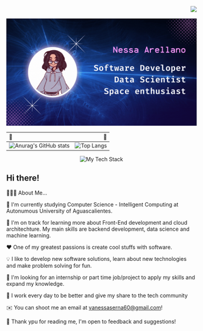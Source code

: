 <p align="right">
    <img src="https://komarev.com/ghpvc/?username=VanessaArellano&color=99679E&style=for-the-badge">
</p>
<div>
    <img id="cover" src="cover.gif">
</div>




| 🌸 | 🌸|
| :----   |          ---: |
| ![Anurag's GitHub stats](https://github-readme-stats.vercel.app/api?username=vanessaarellano&show_icons=true&theme=tokyonight)|![Top Langs](https://github-readme-stats.vercel.app/api/top-langs/?username=VanessaArellano&theme=tokyonight&layout=compact)

<p align="center">
    <img src="https://github-readme-tech-stack.vercel.app/api/cards?align=center&titleAlign=center&borderRadius=10&fontWeight=thin&lineCount=4&theme=tokyonight&line1=react,react,c854c5;python,python,40b291;html5,html5,596f4f;javascript,javascript,9509bc;&line2=jupyter,jupyter,64df25;Apache Spark,Apache Spark,f3cf2f;&line3=git,git,21d972;github,github,f6c767;linux,linux,387887;arangodb,arangodb,4c3e09;&line4=bootstrap,bootstrap,dda0ee;CSS3,CSS3,1b6e04;" alt="My Tech Stack" />
</p>


## Hi there! 

👨🏻‍💻  About Me...

🏫  I'm currently studying Computer Science - Intelligent Computing at Autonumous University of Aguascalientes.

🚀  I'm on track for learning more about Front-End development and cloud architechture. My main skills are backend development, data science and machine learning. 

❤️  One of my greatest passions is create cool stuffs with software.

💡  I like to develop new software solutions, learn about new technologies and make problem solving for fun.

💼  I'm looking for an internship or part time job/project to apply my skills and expand my knowledge.

🌟 I work every day to be better and give my share to the tech community 

✉️  You can shoot me an email at vanessaserna60@gmail.com!

🙌 Thank ypu for reading me, I'm open to feedback and suggestions!
